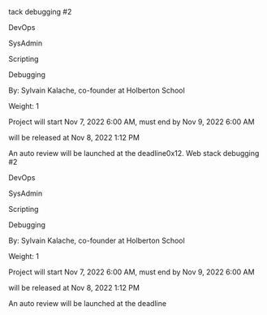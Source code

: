 tack debugging #2

DevOps

SysAdmin

Scripting

Debugging

 By: Sylvain Kalache, co-founder at Holberton School

 Weight: 1

 Project will start Nov 7, 2022 6:00 AM, must end by Nov 9, 2022 6:00 AM

 will be released at Nov 8, 2022 1:12 PM

 An auto review will be launched at the deadline0x12. Web stack debugging #2

DevOps

SysAdmin

Scripting

Debugging

 By: Sylvain Kalache, co-founder at Holberton School

 Weight: 1

 Project will start Nov 7, 2022 6:00 AM, must end by Nov 9, 2022 6:00 AM

 will be released at Nov 8, 2022 1:12 PM

 An auto review will be launched at the deadline
